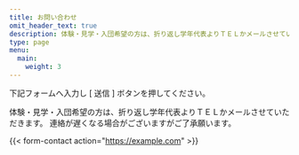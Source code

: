 ```yaml
---
title: お問い合わせ
omit_header_text: true
description: 体験・見学・入団希望の方は、折り返し学年代表よりＴＥＬかメールさせていただきます。
type: page
menu:
  main:
    weight: 3
---
```


下記フォームへ入力し [ 送信 ] ボタンを押してください。

体験・見学・入団希望の方は、折り返し学年代表よりＴＥＬかメールさせていただきます。
  連絡が遅くなる場合がございますがご了承願います。

{{< form-contact action="https://example.com"  >}}
